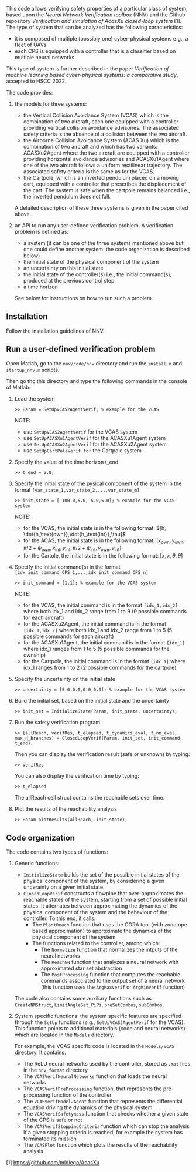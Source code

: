 This code allows verifying safety properties of a particular class of system, based upon the *Neural Network Verification toolbox* (NNV) and the Github repository *Verification and simulation of AcasXu closed-loop system* [1].
The type of system that can be analyzed has the following caracteristics:
- it is composed of multiple (possibly one) cyber-physical systems e.g., a fleet of UAVs
- each CPS is equipped with a controller that is a classifier based on multiple neural networks

This type of system is further described in the paper *Verification of machine learning based cyber-physical systems: a comparative study*, accepted to HSCC 2022.

The code provides:
1. the models for three systems:
	- the Vertical Collision Avoidance System (VCAS) which is the combination of two aircraft, each one equipped with a controller providing vertical collision avoidance advisories. The associated safety criteria is the absence of a collision between the two aircraft.
	- the Airborne Collision Avoidance System (ACAS Xu) which is the combination of two aircraft and which has two variants: ACASXu2Agent where the two aircraft are equipped with a controller providing horizontal avoidance advisories and ACASXu1Agent where one of the two aircraft follows a uniform rectilinear trajectory. The associated safety criteria is the same as for the VCAS.
	- the Cartpole, which is an inverted pendulum placed on a moving cart, equipped with a controller that prescribes the displacement of the cart. The system is safe when the cartpole remains balanced i.e., the inverted pendulum does not fall.

    A detailed description of these three systems is given in the paper cited above.

2. an API to run any user-defined verification problem. A verification problem is defined as:
	- a system (it can be one of the three systems mentioned above but one could define another system: the code organization is described below)
	- the initial state of the physical component of the system
	- an uncertainty on this initial state
	- the initial state of the controller(s) i.e., the initial command(s), produced at the previous control step
	- a time horizon

    See below for instructions on how to run such a problem.


## Installation

Follow the installation guidelines of NNV.


## Run a user-defined verification problem

Open Matlab, go to the `nnv/code/nnv` directory and run the `install.m` and `startup_nnv.m` scripts.

Then go tho this directory and type the following commands in the console of Matlab:

1. Load the system

    `>> Param = SetUpVCAS2AgentVerif; % example for the VCAS`

    NOTE: 
    - use `SetUpVCAS2AgentVerif` for the VCAS system
    - use `SetUpACASXu1AgentVerif` for the ACASXu1Agent system
    - use `SetUpACASXu2AgentVerif` for the ACASXu2Agent system
    - use `SetUpCartPoleVerif for` the Cartpole system

2. Specify the value of the time horizon t_end

    ``>> t_end = 5.0;``

3. Specify the initial state of the pysical component of the system in the format `[var_state_1,var_state_2,...,var_state_m]`

    ``>> init_state = [-100.0,5.0,-5.0,5.0]; % example for the VCAS system``

    NOTE:
    - for the VCAS, the initial state is in the following format: $[h, \dot{h_\text{own}},\dot{h_\text{int}},\tau]$
    - for the ACAS, the initial state is in the following format: $[x_\text{own},y_\text{own},\pi/2+\psi_\text{own},x_\text{int},y_\text{int},\pi/2+\psi_\text{int},v_\text{own},v_\text{int}]$
    - for the Cartole, the initial state is in the following format: $[x,\dot{x},\theta,\dot{\theta}]$

4. Specify the initial command(s) in the format `[idx_init_command_CPS_1,...,idx_init_command_CPS_n]`

    ``>> init_command = [1,1]; % example for the VCAS system``

    NOTE:
    - for the VCAS, the initial command is in the format `[idx_1,idx_2]` where both 
idx_1 and idx_2 range from 1 to 9 (9 possible commands for each aircraft)
    - for the ACASXu2Agent, the initial command is in the format `[idx_1,idx_2]` where both 
idx_1 and idx_2 range from 1 to 5 (5 possible commands for each aircraft)
    - for the ACASXu1Agent, the initial command is in the format `[idx_1]` where idx_1 
ranges from 1 to 5 (5 possible commands for the ownship)
    - for the Cartpole, the initial command is in the format `[idx_1]` where idx_1 
ranges from 1 to 2 (2 possible commands for the cartpole)

5. Specify the uncertainty on the initial state

    ``>> uncertainty = [5.0,0.0,0.0,0.0]; % example for the VCAS system``

6. Build the initial set, based on the initial state and the uncertainty

    ``>> init_set = InitializeState(Param, init_state, uncertainty);``

7. Run the safety verification program

    `>> [allReach, verifRes, t_elapsed, t_dynamics_eval, t_nn_eval, max_n_branches] = ClosedLoopVerif(Param, init_set, init_command, t_end);`

    Then you can display the verification result (safe or unknown) by typing:
    
    ``>> verifRes``

    You can also display the verification time by typing:
    
    ``>> t_elapsed``
    
    The allReach cell struct contains the reachable sets over time.
    
8. Plot the results of the reachability analysis

    ``>> Param.plotResults(allReach, init_state);``
    

## Code organization


The code contains two types of functions:

1. Generic functions:

	- `InitializeState` builds the set of the possible initial states of the physical component of the system, by considering a given uncerainty on a given initial state.
	- `ClosedLoopVerif` constructs a flowpipe that over-approximates the reachable states of the system, starting from a set of possible initial states. It alternates between approximating the dynamics of the physical component of the system and the behaviour of the controller. To this end, it calls:
        - The `PlantReach` function that uses the CORA tool (with zonotope based approximation) to approximate the dynamics of the physical component of the system
	    - The functions related to the controller, among which:
            - The `Normalize` function that normalizes the intputs of the neural networks
            - The `ReachNN` function that analyzes a neural network with approximated star set abstraction
            - The `PostProcessing` function that computes the reachable commands associated to the output set of a neural network (this function uses the `ArgMaxVerif` or `ArgMinVerif` function)

    The code also contains some auxiliary functions such as `CreateNNStruct`, `LimitAngleSet_PiPi`, `preSetCombos`, `subCombos`.

2. System specific functions: the system specific features are specified through the `SetUp` functions (*e.g.,* `SetUpVCAS2AgentVerif` for the VCAS).
This function points to additional materials (code and neural networks) which are located in the `Models` directory.

    For example, the VCAS specific code is located in the `Models/VCAS` directory. It contains:

    - The ReLU neural networks used by the controller, stored as `.mat` files in the `nnv_format` directory
    - The `VCASVerifNeuralNetworks` function that loads the neural networks
    - The `VCASVerifPreProcessing` function, that represents the pre-processing function of the controller
    - The `VCASVerifModel2Agent` function that represents the differential equation driving the dynamics of the physical system
    - The `VCASVerifSafetyness` function that checks whether a given state of the CPS is safe or not
    - The `VCASVerifStoppingCriteria` function which can stop the analysis if a given stopping criteria is reached, for example the system has terminated its mission
    - The `VCASPlot` function which plots the results of the reachability analysis


    
[1] https://github.com/mldiego/AcasXu
